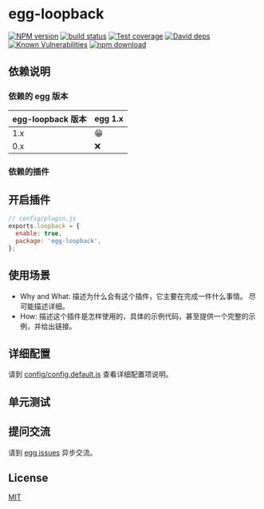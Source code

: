 # egg-loopback

[![NPM version][npm-image]][npm-url]
[![build status][travis-image]][travis-url]
[![Test coverage][codecov-image]][codecov-url]
[![David deps][david-image]][david-url]
[![Known Vulnerabilities][snyk-image]][snyk-url]
[![npm download][download-image]][download-url]

[npm-image]: https://img.shields.io/npm/v/egg-loopback.svg?style=flat-square
[npm-url]: https://npmjs.org/package/egg-loopback
[travis-image]: https://img.shields.io/travis/eggjs/egg-loopback.svg?style=flat-square
[travis-url]: https://travis-ci.org/eggjs/egg-loopback
[codecov-image]: https://img.shields.io/codecov/c/github/eggjs/egg-loopback.svg?style=flat-square
[codecov-url]: https://codecov.io/github/eggjs/egg-loopback?branch=master
[david-image]: https://img.shields.io/david/eggjs/egg-loopback.svg?style=flat-square
[david-url]: https://david-dm.org/eggjs/egg-loopback
[snyk-image]: https://snyk.io/test/npm/egg-loopback/badge.svg?style=flat-square
[snyk-url]: https://snyk.io/test/npm/egg-loopback
[download-image]: https://img.shields.io/npm/dm/egg-loopback.svg?style=flat-square
[download-url]: https://npmjs.org/package/egg-loopback

<!--
Description here.
-->

## 依赖说明

### 依赖的 egg 版本

egg-loopback 版本 | egg 1.x
--- | ---
1.x | 😁
0.x | ❌

### 依赖的插件
<!--

如果有依赖其它插件，请在这里特别说明。如

- security
- multipart

-->

## 开启插件

```js
// config/plugin.js
exports.loopback = {
  enable: true,
  package: 'egg-loopback',
};
```

## 使用场景

- Why and What: 描述为什么会有这个插件，它主要在完成一件什么事情。
尽可能描述详细。
- How: 描述这个插件是怎样使用的，具体的示例代码，甚至提供一个完整的示例，并给出链接。

## 详细配置

请到 [config/config.default.js](config/config.default.js) 查看详细配置项说明。

## 单元测试

<!-- 描述如何在单元测试中使用此插件，例如 schedule 如何触发。无则省略。-->

## 提问交流

请到 [egg issues](https://github.com/eggjs/egg/issues) 异步交流。

## License

[MIT](LICENSE)
